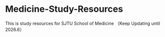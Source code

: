 # Medicine-Study-Resources
This is study resources for SJTU School of Medicine （Keep Updating until 2026.6）
